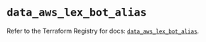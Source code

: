 # `data_aws_lex_bot_alias`

Refer to the Terraform Registry for docs: [`data_aws_lex_bot_alias`](https://registry.terraform.io/providers/hashicorp/aws/6.12.0/docs/data-sources/lex_bot_alias).
